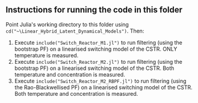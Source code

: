 ## Instructions for running the code in this folder

Point Julia's working directory to this folder using `cd("~\Linear_Hybrid_Latent_Dynamical_Models")`. Then:

1. Execute `include("Switch_Reactor_M1.jl")` to run filtering (using the bootstrap PF) on a linearised switching model of the CSTR. ONLY temperature is measured.
2. Execute `include("Switch_Reactor_M2.jl")` to run filtering (using the bootstrap PF) on a linearised switching model of the CSTR. Both temperature and concentration is measured.
3. Execute `include("Switch_Reactor_M2_RBPF.jl")` to run filtering (using the Rao-Blackwellised PF) on a linearised switching model of the CSTR. Both temperature and concentration is measured.

